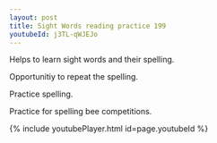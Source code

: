 ```yaml
---
layout: post
title: Sight Words reading practice 199
youtubeId: j3TL-qWJEJo
---
```

 
 
Helps to learn sight words and their spelling.

Opportunitiy to repeat the spelling. 

Practice spelling. 
 
Practice for spelling bee competitions. 
 
{% include youtubePlayer.html id=page.youtubeId %}
 
 
